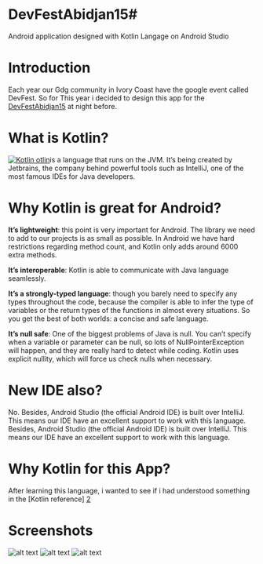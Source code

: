 # DevFestAbidjan15#

Android application designed with Kotlin Langage on Android Studio

Introduction
============
Each year our Gdg community in Ivory Coast have the google event called DevFest. So for This year i decided to design this app for the [DevFestAbidjan15][1] at night before. 

What is Kotlin?
==============
[![Kotlin](https://upload.wikimedia.org/wikipedia/commons/b/b5/Kotlin-logo.png)
otlin](http://kotlinlang.org)is a language that runs on the JVM. It’s being created by Jetbrains, the company behind powerful tools such as IntelliJ, one of the most famous IDEs for Java developers.

Why Kotlin is great for Android?
===============================
**It’s lightweight**: this point is very important for Android. The library we need to add to our projects is as small as possible. In Android we have hard restrictions regarding method count, and Kotlin only adds around 6000 extra methods.

**It’s interoperable**: Kotlin is able to communicate with Java language seamlessly.

**It’s a strongly-typed language**: though you barely need to specify any types throughout the code, because the compiler is able to infer the type of variables or the return types of the functions in almost every situations. So you get the best of both worlds: a concise and safe language.

**It’s null safe**: One of the biggest problems of Java is null. You can’t specify when a variable or parameter can be null, so lots of NullPointerException will happen, and they are really hard to detect while coding. Kotlin uses explicit nullity, which will force us check nulls when necessary.

New IDE also?
============
No. Besides, Android Studio (the official Android IDE) is built over IntelliJ. This means our IDE have an excellent support to work with this language.
Besides, Android Studio (the official Android IDE) is built over IntelliJ. This means our IDE have an excellent support to work with this language.



Why Kotlin for this App?
=======================
After learning this language, i wanted to see if i had understood something in the [Kotlin reference] [2]

Screenshots
===========
![alt text][3]
![alt text][4]
![alt text][5]



[1]: http://devfestabj.github.io/
[2]: https://kotlinlang.org/docs/reference/
[3]:https://lh3.googleusercontent.com/6HzsjD5kboTv8-tOVtfuBtXiiHnfetM0TlMQv5HRrk40N0Q1ABGikaBwI4ai5prDmXXM5MFKPFfnX21UA46wwIgfywDvJfwjl8l8PixwDeTrzrej690G9StaaAkAgoNHHbObc9jLdkaozVOth8hX9CR4zUoASQfgF2_DO6tWYL7s95to2oDpphGILjqgsW3l6IrwtQX-soXXnp6cXn0b5i4jWciJzpWDtt5f08MYfhAX7Z1NBdP2BQGp54-DMVXWpTKPpdUfyyj_QOUeoUfm6IHrf1MIOw2M_sUGlxcjes07IxbgvKksPUg6yEpLnf4WN1-v9WJfO0ivtMFJxkTwx0LEehH0OIquPjadEQEfRwYEisLJv4oXWZaQC_b0gn6IhC7V_GN5sU6WIam31nwCVRjc2kJNoSV-TQr2XFhB6N_Y0lQwrKf7_jkZ6TmaEqRwbfRoiQomn2qd0akWSdte1JNik6N-OCOaRsG6cKAyKK3AO1QImOtnL4_YndAuGYVo-4epuxnilRtZ9e_6vtTypgBhXwKgQp6uaK3UcLnto2H-rS0hNBkJHbY7QTjOjRqeeZQvGw=w342-h608-no
[4]:https://lh3.googleusercontent.com/jpfsWI05CT_l201pQXyLuU5mf9eHB3s2fM6n-JcN29NNEPvzsB-E83XeXqff7OJszJDlmfdGP5l4OG5rn8-p9Hsl0C_kz99oNmSADKIRXOgV0RJGMv6fCDCPHi7OcpMOU0I9ocRcOCPUfJaT6_h8uzV-w49wG1U1sCvLlaRPsyZ-CNn-G9ZEAaS1DeLhy8NwkBWAsQ0a7_V0ehwE7gRj8WcjP9Dpe35z-GewPwJD4zfx0ZKe8lCshZpkYa1QNdj4Nwi4SHnJmg28a-2GEHDnW61ICGc29ybr_aQ27rHUmDfq3OvlgK9vM2-w9rnjui1VwQMyRcMUcW-_zp96O7OzZSkX_lPrCFBG0GWpX1rvtsie8bVUCHSWawtwn5yWX2vgOZqMjypa-x4DPBhFZvnicheX8XKC7LDZcU-PDbUyw4JmBam0uUv9yv5TZkNDpsSjayps9JBhhGnO8u_W06F9YndaYFAmNjYkehVlKxQqpV44SbZB07ZBFEsd9JOZS9QYYTqfrVSHiS7lN4M-Hbq1fR48083Vlen4_NVUKEmhKBBLSH6uLDVZapkag8L-AywQSyIJnw=w342-h608-no
[5]:https://lh3.googleusercontent.com/hYLsuMRei7Q0zGiQBoGj-izHnDmdy4HNOjNS2RCNmulLXNSGbOetmYIxGoWadQefIaq_Oa31hCd5oDQE9sRVqbR47qZynY5c62y4_M5Zrvlv8x_FBB9GPVFX9cGFBvqg_yjpI6p30E6jwjxCV06YGaOLnCeSZAJDzwmBEqfvL6UnHmmHhFT3Pwq6FNWkokhNEwFtqshK0ozfyzA44a_1NEUYsCkGxO36vFC2f8sdUc8N8ARbTruveV-tpd2SIsJhKCPGbpzP6tVYAEZnBmkcnA7wTgUTQ238lGC_oO2PTGbvbrjS9nQYEjcA2P5rfwkpCaUoCAmWCcLAnjBRgp2k6BO5-vdWk1ZmRtFYxe_T0TF-AZqX8Rtp2U3vSXi1Q0XGFf7g3-rnyEFKhOYbt7BjOpoc0QU3JZi8FbPEne3gRjkl1GvCMHlqxpJ8F7lFhR50bNvymNhK2-R4diBT87vnZtI1vPUCilF3FYKEr3egmblVY2DW1NqhLShl3NYnefwynvdRuxLD4r4tfVKaysRGHXFPCa6_9dRH8bhCZVeCBf9-oqipcTE968Rg9kmS-nz0Lo1PVQ=w342-h608-no

